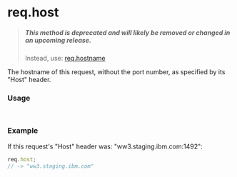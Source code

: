 # req.host

> ##### **This method is deprecated and will likely be removed or changed in an upcoming release.**
> Instead, use: [req.hostname](https://github.com/balderdashy/sails-docs/edit/master/reference/req/req.hostname.md)


The hostname of this request, without the port number, as specified by its "Host" header.

### Usage
```usage


```

### Example

If this request's "Host" header was: "ww3.staging.ibm.com:1492":

```javascript
req.host;
// -> "ww3.staging.ibm.com"
```









<docmeta name="displayName" value="req.host">
<docmeta name="pageType" value="property">
<docmeta name="isDeprecated" value="true">

